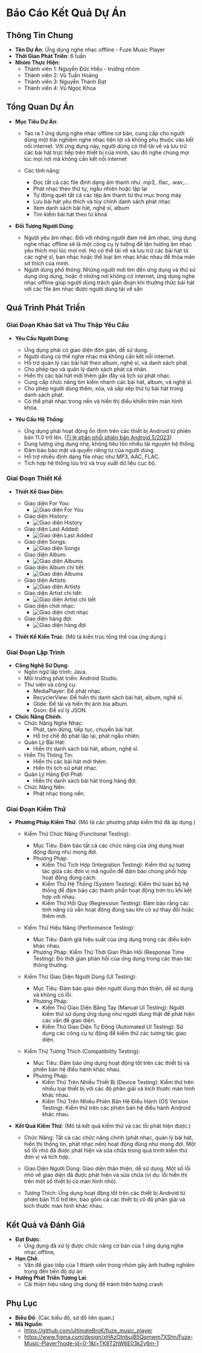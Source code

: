# Báo Cáo Kết Quả Dự Án

## Thông Tin Chung
- **Tên Dự Án**: Ứng dụng nghe nhạc offline - Fuze Music Player
- **Thời Gian Phát Triển**: 6 tuần
- **Nhóm Thực Hiện**:
  - Thành viên 1: Nguyễn Đức Hiếu - trưởng nhóm
  - Thành viên 2: Vũ Tuấn Hoàng
  - Thành viên 3: Nguyễn Thành Đạt
  - Thành viên 4: Vũ Ngọc Khoa

## Tổng Quan Dự Án
- **Mục Tiêu Dự Án**:
  - Tạo ra 1 ứng dụng nghe nhạc offline cơ bản, cung cấp cho người dùng một trải nghiệm nghe nhạc tiện lợi và không phụ thuộc vào kết nối internet. Với ứng dụng này, người dùng có thể tải về và lưu trữ các bài hát trực tiếp trên thiết bị của mình, sau đó nghe chúng mọi lúc mọi nơi mà không cần kết nối internet

  - Các tính năng: 
    - Đọc tất cả các file định dạng âm thanh như .mp3, .flac, .wav,...
    - Phát nhạc theo thứ tự, ngẫu nhiên hoặc lặp lại
    - Tự động quét tất cả các tệp âm thanh từ thư mục trong máy
    - Lưu bài hát yêu thích và tùy chỉnh danh sách phát nhạc
    - Xem danh sách bài hát, nghệ sĩ, album
    - Tìm kiếm bài hát theo từ khoá

- **Đối Tượng Người Dùng**:
  - Người yêu âm nhạc: Đối với những người đam mê âm nhạc, ứng dụng nghe nhạc offline sẽ là một công cụ lý tưởng để tận hưởng âm nhạc yêu thích mọi lúc mọi nơi. Họ có thể tải về và lưu trữ các bài hát từ các nghệ sĩ, ban nhạc hoặc thể loại âm nhạc khác nhau để thỏa mãn sở thích của mình.
  - Người dùng phổ thông: Những người mới tìm đến ứng dụng và thử sử dụng ứng dụng, hoặc ở những nơi không có internet, ứng dụng nghe nhạc offline giúp người dùng trách gián đoạn khi thưởng thức bài hát với các file âm nhạc được người dùng tải về sẵn


## Quá Trình Phát Triển
### Giai Đoạn Khảo Sát và Thu Thập Yêu Cầu
- **Yêu Cầu Người Dùng**:
  - Ứng dụng phải có giao diện đơn giản, dễ sử dụng.
  - Người dùng có thể nghe nhạc mà không cần kết nối internet.
  - Hỗ trợ quản lý các bài hát theo album, nghệ sĩ, và danh sách phát.
  - Cho phép tạo và quản lý danh sách phát cá nhân.
  - Hiển thị các bài hát mới thêm gần đây và lịch sử phát nhạc.
  - Cung cấp chức năng tìm kiếm nhanh các bài hát, album, và nghệ sĩ.
  - Cho phép người dùng thêm, xóa, và sắp xếp thứ tự bài hát trong danh sách phát.
  - Có thể phát nhạc trong nền và hiển thị điều khiển trên màn hình khóa.

- **Yêu Cầu Hệ Thống**:
  - Ứng dụng phải hoạt động ổn định trên các thiết bị Android từ phiên bản 11.0 trở lên. ([Tỉ lệ phân phối phiên bản Android 5/2023](https://tinhte.vn/thread/ti-le-phan-phoi-phien-ban-android-thang-5-android-13-co-gan-15-thi-phan-11-van-dan-dau.3677386/))
  - Dung lượng ứng dụng nhẹ, không tiêu tốn nhiều tài nguyên hệ thống.
  - Đảm bảo bảo mật và quyền riêng tư của người dùng.
  - Hỗ trợ nhiều định dạng file nhạc như MP3, AAC, FLAC.
  - Tích hợp hệ thống lưu trữ và truy xuất dữ liệu cục bộ.


### Giai Đoạn Thiết Kế
- **Thiết Kế Giao Diện**:
  - Giao diện For You:
    - ![Giao diện For You](https://github.com/ultimateBroK/fuze_music_player/assets/67256125/267ee77e-82c5-4694-808e-1c883fc93dbe)
  - Giao diện History:
    - ![Giao diện History](https://github.com/ultimateBroK/fuze_music_player/assets/67256125/88fec06e-57c0-4ef3-9812-4749d71e20da)
  - Giao diện Last Added:
    - ![Giao diện Last Added](https://github.com/ultimateBroK/fuze_music_player/assets/67256125/2bbeeecd-f35a-4c92-a20f-124e345f0e6a)
  - Giao diện Songs:
    - ![Giao diện Songs](https://github.com/ultimateBroK/fuze_music_player/assets/67256125/3b2a5a07-3fe6-49b5-aa2d-37b9f0311116)
  - Giao diện Album:
    - ![Giao diện Albums](https://github.com/ultimateBroK/fuze_music_player/assets/67256125/93d770eb-8e5f-4462-9922-0f571c356f44)
  - Giao diện Album chi tiết:
    - ![Giao diện Albums](https://github.com/ultimateBroK/fuze_music_player/assets/67256125/60aa30ef-afdb-48b1-aec0-f1255e54b396)
  - Giao diện Artists:
    - ![Giao diện Artists](https://github.com/ultimateBroK/fuze_music_player/assets/67256125/5904279c-9932-4ff6-bebf-195654b6f1f8)
  - Giao diện Artist chi tiết:
    - ![Giao diện Artist chi tiết](https://github.com/ultimateBroK/fuze_music_player/assets/67256125/194081da-b8b1-4af9-8d5f-b8da31c9cd23)
  - Giao diện chơi nhạc:
    - ![Giao diện chơi nhạc](https://github.com/ultimateBroK/fuze_music_player/assets/67256125/ce61a582-3d69-4dd1-b472-6e225080af56)
  - Giao diện hàng đợi:
    - ![Giao diện hàng đợi](https://github.com/ultimateBroK/fuze_music_player/assets/67256125/790cf0a6-abeb-4c64-83f2-ac10bdbe985a)

- **Thiết Kế Kiến Trúc**:
  (Mô tả kiến trúc tổng thể của ứng dụng.)

### Giai Đoạn Lập Trình
- **Công Nghệ Sử Dụng**:
  - Ngôn ngữ lập trình: Java.
  - Môi trường phát triển: Android Studio.
  - Thư viện và công cụ:
    - MediaPlayer: Để phát nhạc.  
    - RecyclerView: Để hiển thị danh sách bài hát, album, nghệ sĩ.
    - Glide: Để tải và hiển thị ảnh bìa album.
    - Gson: Để xử lý JSON.
- **Chức Năng Chính**:
  - Chức Năng Nghe Nhạc:
    - Phát, tạm dừng, tiếp tục, chuyển bài hát.
    - Hỗ trợ chế độ phát lặp lại, phát ngẫu nhiên.
  - Quản Lý Bài Hát:
    - Hiển thị danh sách bài hát, album, nghệ sĩ.
  - Hiển Thị Thông Tin:
    - Hiển thị các bài hát mới thêm.
    - Hiển thị lịch sử phát nhạc.
  - Quản Lý Hàng Đợi Phát:
    - Hiển thị danh sách bài hát trong hàng đợi.
  - Chức Năng Nền:
    - Phát nhạc trong nền.


### Giai Đoạn Kiểm Thử
- **Phương Pháp Kiểm Thử**:
  (Mô tả các phương pháp kiểm thử đã áp dụng.)
  - Kiểm Thử Chức Năng (Functional Testing):
    - Mục Tiêu: Đảm bảo tất cả các chức năng của ứng dụng hoạt động đúng như mong đợi.
    - Phương Pháp:
      - Kiểm Thử Tích Hợp (Integration Testing): Kiểm thử sự tương tác giữa các đơn vị mã nguồn để đảm bảo chúng phối hợp hoạt động đúng cách.
      - Kiểm Thử Hệ Thống (System Testing): Kiểm thử toàn bộ hệ thống để đảm bảo các thành phần hoạt động trơn tru khi kết hợp với nhau.
      - Kiểm Thử Hồi Quy (Regression Testing): Đảm bảo rằng các tính năng cũ vẫn hoạt động đúng sau khi có sự thay đổi hoặc thêm mới.

  - Kiểm Thử Hiệu Năng (Performance Testing):
    - Mục Tiêu: Đánh giá hiệu suất của ứng dụng trong các điều kiện khác nhau.
    - Phương Pháp: Kiểm Thử Thời Gian Phản Hồi (Response Time Testing): Đo thời gian phản hồi của ứng dụng trong các thao tác thông thường.

  - Kiểm Thử Giao Diện Người Dùng (UI Testing):
    - Mục Tiêu: Đảm bảo giao diện người dùng thân thiện, dễ sử dụng và không có lỗi.
    - Phương Pháp:
      - Kiểm Thử Giao Diện Bằng Tay (Manual UI Testing): Người kiểm thử sử dụng ứng dụng như người dùng thật để phát hiện các vấn đề giao diện.
      - Kiểm Thử Giao Diện Tự Động (Automated UI Testing): Sử dụng các công cụ tự động để kiểm thử các tương tác giao diện.

  - Kiểm Thử Tương Thích (Compatibility Testing):
    - Mục Tiêu: Đảm bảo ứng dụng hoạt động tốt trên các thiết bị và phiên bản hệ điều hành khác nhau.
    - Phương Pháp:
      - Kiểm Thử Trên Nhiều Thiết Bị (Device Testing): Kiểm thử trên nhiều loại thiết bị với các độ phân giải và kích thước màn hình khác nhau.
      - Kiểm Thử Trên Nhiều Phiên Bản Hệ Điều Hành (OS Version Testing): Kiểm thử trên các phiên bản hệ điều hành Android khác nhau.
  
- **Kết Quả Kiểm Thử**:
  (Mô tả kết quả kiểm thử và các lỗi phát hiện được.)
  
  - Chức Năng: Tất cả các chức năng chính (phát nhạc, quản lý bài hát, hiển thị thông tin, phát nhạc nền) hoạt động đúng như mong đợi. Một số lỗi nhỏ đã được phát hiện và sửa chữa trong quá trình kiểm thử đơn vị và tích hợp.
  
  - Giao Diện Người Dùng: Giao diện thân thiện, dễ sử dụng. Một số lỗi nhỏ về giao diện đã được phát hiện và sửa chữa (ví dụ: lỗi hiển thị trên một số thiết bị có màn hình nhỏ).
  
  - Tương Thích: Ứng dụng hoạt động tốt trên các thiết bị Android từ phiên bản 11.0 trở lên, bao gồm cả các thiết bị có độ phân giải và kích thước màn hình khác nhau.


## Kết Quả và Đánh Giá
- **Đạt Được**:
  - Ứng dụng đã xử lý được chức năng cơ bản của 1 ứng dụng nghe nhạc offline,  
- **Hạn Chế**:
  - Vấn đề giao tiếp của 1 thành viên trong nhóm gây ảnh hưởng nghiêm trọng đến tiến độ dự án
- **Hướng Phát Triển Tương Lai**:
  - Cải thiện hiệu năng ứng dụng để tránh hiện tượng crash

## Phụ Lục
- **Biểu Đồ**:
  (Các biểu đồ, sơ đồ liên quan.)
- **Mã Nguồn**:
  - https://github.com/ultimateBroK/fuze_music_player
  - https://www.figma.com/design/xHAzOtnbujB5Qqmwm7XShn/Fuze-Music-Player?node-id=0-1&t=TK8T2hW6E03kZy6m-1
